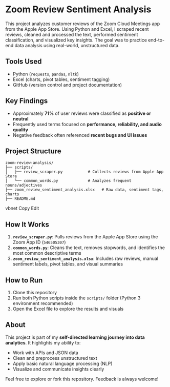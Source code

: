 # Zoom Review Sentiment Analysis

This project analyzes customer reviews of the Zoom Cloud Meetings app from the Apple App Store. Using Python and Excel, I scraped recent reviews, cleaned and processed the text, performed sentiment classification, and visualized key insights. The goal was to practice end-to-end data analysis using real-world, unstructured data.

## Tools Used

- Python (`requests`, `pandas`, `nltk`)
- Excel (charts, pivot tables, sentiment tagging)
- GitHub (version control and project documentation)

## Key Findings

- Approximately **71%** of user reviews were classified as **positive or neutral**
- Frequently used terms focused on **performance, reliability, and audio quality**
- Negative feedback often referenced **recent bugs and UI issues**

## Project Structure

```
zoom-review-analysis/
├── scripts/
│   ├── review_scraper.py           # Collects reviews from Apple App Store
│   └── common_words.py             # Analyzes frequent nouns/adjectives
├── zoom_review_sentiment_analysis.xlsx   # Raw data, sentiment tags, charts
├── README.md
```

vbnet
Copy
Edit

## How It Works

1. **`review_scraper.py`**: Pulls reviews from the Apple App Store using the Zoom App ID (`546505307`)
2. **`common_words.py`**: Cleans the text, removes stopwords, and identifies the most common descriptive terms
3. **`zoom_review_sentiment_analysis.xlsx`**: Includes raw reviews, manual sentiment labels, pivot tables, and visual summaries

## How to Run

1. Clone this repository
2. Run both Python scripts inside the `scripts/` folder (Python 3 environment recommended)
3. Open the Excel file to explore the results and visuals

## About

This project is part of my **self-directed learning journey into data analytics**. It highlights my ability to:
- Work with APIs and JSON data
- Clean and preprocess unstructured text
- Apply basic natural language processing (NLP)
- Visualize and communicate insights clearly

Feel free to explore or fork this repository. Feedback is always welcome!
